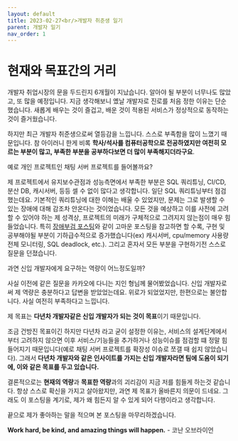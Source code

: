 ```yaml
---
layout: default
title: 2023-02-27<br/>개발자 취준생 일기
parent: 개발자 일기
nav_order: 1
---
```

# 현재와 목표간의 거리

개발자 취업시장의 문을 두드린지 6개월이 지났습니다. 알아야 될 부분이 너무나도 많았고, 또 많을 예정입니다.
지금 생각해보니 옜날 개발자로 진로를 처음 정한 이유는 단순했습니다.
새롭게 배우는 것이 즐겁고, 배운 것이 적용된 서비스가 정상적으로 동작하는 것이 즐거웠습니다.

하지만 최근 개발자 취준생으로써 열등감을 느낍니다.
스스로 부족함을 많이 느꼈기 때문입니다.
참 아이러니 한게 비록 **학사/석사를 컴퓨터공학으로 전공하였지만 여전히 모르는 부분이 많고, 부족한 부분을 공부하다보면 더 많이 부족해지더라구요**.

예로 개인 프로젝트인 채팅 서버 프로젝트를 들어볼까요?

제 프로젝트에서 유지보수관점과 성능측면에서 부족한 부분은 SQL 쿼리튜닝, CI/CD, 분산 DB, 캐시서버, 등등 셀 수 없이 많다고 생각합니다.
일단 SQL 쿼리튜닝부터 점검했는데요. 기본적인 쿼리튜닝에 대한 이해는 배울 수 있었지만, 문제는 그로 발생할 수 있는 장애에 대해 감조차 안온다는 것이었습니다. 모든 것을 예상하고 이를 사전에 고려할 수 있어야 하는 제 성격상, 프로젝트의 미래가 구체적으로 그려지지 않는점이 매우 힘들었습니다. 특히 [장애부검 포스팅](https://tech.inflab.com/202201-event-postmortem/)와 같이 고마운 포스팅을 참고하면 할 수록, 구현 및 공부해야될 부분이 기하급수적으로 증가했습니다(ex) 캐시서버, cpu/memory 사용량 전체 모니터링, SQL deadlock, etc.). 그리고 혼자서 모든 부분을 구현하기전 스스로 질문을 던졌습니다. 

과연 신입 개발자에게 요구하는 역량이 어느정도일까?

사실 이전에 같은 질문을 카카오에 다니는 지인 형님께 물어봤었습니다.
신입 개발자로써 제 역량은 충분하다고 답변을 받았었는데요. 위로가 되었었지만, 한편으로는 불안합니다.
사실 여전히 부족하다고 느낍니다.

제 목표는 **다년차 개발자같은 신입 개발자가 되는 것이 목표**이기 때문입니다.

조금 건방진 목표이긴 하지만 다년차 라고 굳이 설정한 이유는, 서비스의 설계단계에서부터 고려하지 않으면 이후 서비스/기능들을 추가하거나 성능이슈를 점검할 떄 정말 힘들어지기 때문입니다(예로 채팅 서버 프로젝트를 확장성 이슈로 쪼갤 때 쉽지 않았습니다). 그래서 **다년차 개발자와 같은 인사이트를 가지는 신입 개발자라면 팀에 도움이 되기에, 이와 같은 목표를 두고 있습니다.** 

결론적으로는 **현재의 역량**과 **목표한 역량**과의 괴리감이 지금 저를 힘들게 하는것 같습니다. 항상 스스로 확신을 가지고 살아왔지만, 과연 제 목표가 올바른지 의문이 드네요. 그래도 이 포스팅을 계기로, 제가 왜 힘든지 알 수 있게 되어 다행이라고 생각합니다.

끝으로 제가 좋아하는 말을 적으며 본 포스팅을 마무리하겠습니다.

**Work hard, be kind, and amazing things will happen.** - 코난 오브라이언


<html>
    <script src="https://utteranc.es/client.js"
            repo="ghkdqhrbals/portfolios"
            issue-term="pathname"
            theme="github-light"
            crossorigin="anonymous"
            async>
    </script>
</html>